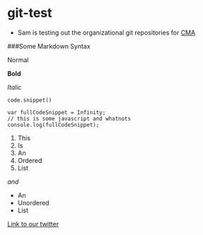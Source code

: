 git-test
========

* Sam is testing out the organizational git repositories for [CMA](http://creativemediaalliance.com)

###Some Markdown Syntax

Normal

**Bold**

*Italic*

`code.snippet()`

```JS
var fullCodeSnippet = Infinity;
// this is some javascript and whatnots
console.log(fullCodeSnippet);
```

1. This
2. Is
3. An
4. Ordered
5. List

*and*

* An
* Unordered
* List

[Link to our twitter](http://twitter.com/cmaseattle)
